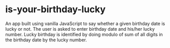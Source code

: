 # is-your-birthday-lucky

An app built using vanilla JavaScript to say whether a given birthday date is lucky or not. The user is asked to enter birthday date and his/her lucky number.
Lucky birthday is identified by doing modulo of sum of all digits in the birthday date by the lucky number.

